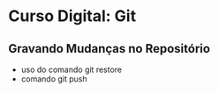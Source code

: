 # Curso Digital: Git

## Gravando Mudanças no Repositório

* uso do comando git restore
* comando git push